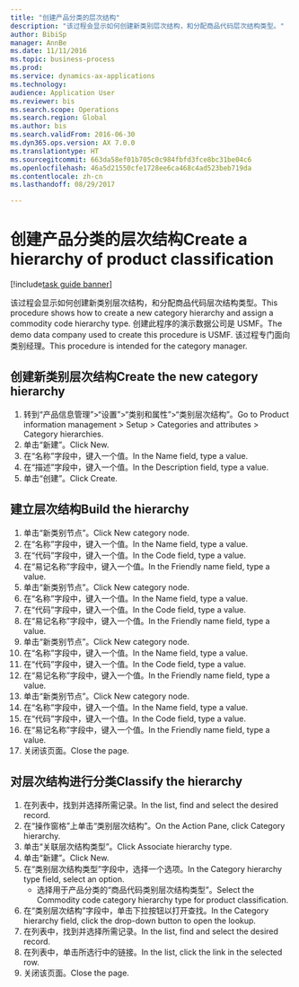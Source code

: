 ```yaml
--- 
title: "创建产品分类的层次结构"
description: "该过程会显示如何创建新类别层次结构，和分配商品代码层次结构类型。"
author: BibiSp
manager: AnnBe
ms.date: 11/11/2016
ms.topic: business-process
ms.prod: 
ms.service: dynamics-ax-applications
ms.technology: 
audience: Application User
ms.reviewer: bis
ms.search.scope: Operations
ms.search.region: Global
ms.author: bis
ms.search.validFrom: 2016-06-30
ms.dyn365.ops.version: AX 7.0.0
ms.translationtype: HT
ms.sourcegitcommit: 663da58ef01b705c0c984fbfd3fce8bc31be04c6
ms.openlocfilehash: 46a5d21550cfe1728ee6ca468c4ad523beb719da
ms.contentlocale: zh-cn
ms.lasthandoff: 08/29/2017

---
```

# <a name="create-a-hierarchy-of-product-classification"></a><span data-ttu-id="29b13-103">创建产品分类的层次结构</span><span class="sxs-lookup"><span data-stu-id="29b13-103">Create a hierarchy of product classification</span></span>

[!include[task guide banner](../../includes/task-guide-banner.md)]

<span data-ttu-id="29b13-104">该过程会显示如何创建新类别层次结构，和分配商品代码层次结构类型。</span><span class="sxs-lookup"><span data-stu-id="29b13-104">This procedure shows how to create a new category hierarchy and assign a commodity code hierarchy type.</span></span> <span data-ttu-id="29b13-105">创建此程序的演示数据公司是 USMF。</span><span class="sxs-lookup"><span data-stu-id="29b13-105">The demo data company used to create this procedure is USMF.</span></span> <span data-ttu-id="29b13-106">该过程专门面向类别经理。</span><span class="sxs-lookup"><span data-stu-id="29b13-106">This procedure is intended for the category manager.</span></span>


## <a name="create-the-new-category-hierarchy"></a><span data-ttu-id="29b13-107">创建新类别层次结构</span><span class="sxs-lookup"><span data-stu-id="29b13-107">Create the new category hierarchy</span></span>
1. <span data-ttu-id="29b13-108">转到“产品信息管理”>“设置”>“类别和属性”>“类别层次结构”。</span><span class="sxs-lookup"><span data-stu-id="29b13-108">Go to Product information management > Setup > Categories and attributes > Category hierarchies.</span></span>
2. <span data-ttu-id="29b13-109">单击“新建”。</span><span class="sxs-lookup"><span data-stu-id="29b13-109">Click New.</span></span>
3. <span data-ttu-id="29b13-110">在“名称”字段中，键入一个值。</span><span class="sxs-lookup"><span data-stu-id="29b13-110">In the Name field, type a value.</span></span>
4. <span data-ttu-id="29b13-111">在“描述”字段中，键入一个值。</span><span class="sxs-lookup"><span data-stu-id="29b13-111">In the Description field, type a value.</span></span>
5. <span data-ttu-id="29b13-112">单击“创建”。</span><span class="sxs-lookup"><span data-stu-id="29b13-112">Click Create.</span></span>

## <a name="build-the-hierarchy"></a><span data-ttu-id="29b13-113">建立层次结构</span><span class="sxs-lookup"><span data-stu-id="29b13-113">Build the hierarchy</span></span>
1. <span data-ttu-id="29b13-114">单击“新类别节点”。</span><span class="sxs-lookup"><span data-stu-id="29b13-114">Click New category node.</span></span>
2. <span data-ttu-id="29b13-115">在“名称”字段中，键入一个值。</span><span class="sxs-lookup"><span data-stu-id="29b13-115">In the Name field, type a value.</span></span>
3. <span data-ttu-id="29b13-116">在“代码”字段中，键入一个值。</span><span class="sxs-lookup"><span data-stu-id="29b13-116">In the Code field, type a value.</span></span>
4. <span data-ttu-id="29b13-117">在“易记名称”字段中，键入一个值。</span><span class="sxs-lookup"><span data-stu-id="29b13-117">In the Friendly name field, type a value.</span></span>
5. <span data-ttu-id="29b13-118">单击“新类别节点”。</span><span class="sxs-lookup"><span data-stu-id="29b13-118">Click New category node.</span></span>
6. <span data-ttu-id="29b13-119">在“名称”字段中，键入一个值。</span><span class="sxs-lookup"><span data-stu-id="29b13-119">In the Name field, type a value.</span></span>
7. <span data-ttu-id="29b13-120">在“代码”字段中，键入一个值。</span><span class="sxs-lookup"><span data-stu-id="29b13-120">In the Code field, type a value.</span></span>
8. <span data-ttu-id="29b13-121">在“易记名称”字段中，键入一个值。</span><span class="sxs-lookup"><span data-stu-id="29b13-121">In the Friendly name field, type a value.</span></span>
9. <span data-ttu-id="29b13-122">单击“新类别节点”。</span><span class="sxs-lookup"><span data-stu-id="29b13-122">Click New category node.</span></span>
10. <span data-ttu-id="29b13-123">在“名称”字段中，键入一个值。</span><span class="sxs-lookup"><span data-stu-id="29b13-123">In the Name field, type a value.</span></span>
11. <span data-ttu-id="29b13-124">在“代码”字段中，键入一个值。</span><span class="sxs-lookup"><span data-stu-id="29b13-124">In the Code field, type a value.</span></span>
12. <span data-ttu-id="29b13-125">在“易记名称”字段中，键入一个值。</span><span class="sxs-lookup"><span data-stu-id="29b13-125">In the Friendly name field, type a value.</span></span>
13. <span data-ttu-id="29b13-126">单击“新类别节点”。</span><span class="sxs-lookup"><span data-stu-id="29b13-126">Click New category node.</span></span>
14. <span data-ttu-id="29b13-127">在“名称”字段中，键入一个值。</span><span class="sxs-lookup"><span data-stu-id="29b13-127">In the Name field, type a value.</span></span>
15. <span data-ttu-id="29b13-128">在“代码”字段中，键入一个值。</span><span class="sxs-lookup"><span data-stu-id="29b13-128">In the Code field, type a value.</span></span>
16. <span data-ttu-id="29b13-129">在“易记名称”字段中，键入一个值。</span><span class="sxs-lookup"><span data-stu-id="29b13-129">In the Friendly name field, type a value.</span></span>
17. <span data-ttu-id="29b13-130">关闭该页面。</span><span class="sxs-lookup"><span data-stu-id="29b13-130">Close the page.</span></span>

## <a name="classify-the-hierarchy"></a><span data-ttu-id="29b13-131">对层次结构进行分类</span><span class="sxs-lookup"><span data-stu-id="29b13-131">Classify the hierarchy</span></span>
1. <span data-ttu-id="29b13-132">在列表中，找到并选择所需记录。</span><span class="sxs-lookup"><span data-stu-id="29b13-132">In the list, find and select the desired record.</span></span>
2. <span data-ttu-id="29b13-133">在“操作窗格”上单击“类别层次结构”。</span><span class="sxs-lookup"><span data-stu-id="29b13-133">On the Action Pane, click Category hierarchy.</span></span>
3. <span data-ttu-id="29b13-134">单击“关联层次结构类型”。</span><span class="sxs-lookup"><span data-stu-id="29b13-134">Click Associate hierarchy type.</span></span>
4. <span data-ttu-id="29b13-135">单击“新建”。</span><span class="sxs-lookup"><span data-stu-id="29b13-135">Click New.</span></span>
5. <span data-ttu-id="29b13-136">在“类别层次结构类型”字段中，选择一个选项。</span><span class="sxs-lookup"><span data-stu-id="29b13-136">In the Category hierarchy type field, select an option.</span></span>
    * <span data-ttu-id="29b13-137">选择用于产品分类的“商品代码类别层次结构类型”。</span><span class="sxs-lookup"><span data-stu-id="29b13-137">Select the Commodity code category hierarchy type for product classification.</span></span>  
6. <span data-ttu-id="29b13-138">在“类别层次结构”字段中，单击下拉按钮以打开查找。</span><span class="sxs-lookup"><span data-stu-id="29b13-138">In the Category hierarchy field, click the drop-down button to open the lookup.</span></span>
7. <span data-ttu-id="29b13-139">在列表中，找到并选择所需记录。</span><span class="sxs-lookup"><span data-stu-id="29b13-139">In the list, find and select the desired record.</span></span>
8. <span data-ttu-id="29b13-140">在列表中，单击所选行中的链接。</span><span class="sxs-lookup"><span data-stu-id="29b13-140">In the list, click the link in the selected row.</span></span>
9. <span data-ttu-id="29b13-141">关闭该页面。</span><span class="sxs-lookup"><span data-stu-id="29b13-141">Close the page.</span></span>


